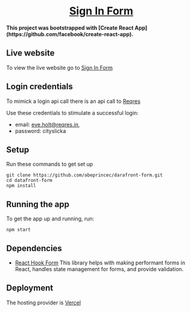 <div>
  <h1 align="center"><a href="https://darafront-form.vercel.app/">Sign In Form</a></h1>
  <strong>
   This project was bootstrapped with [Create React App](https://github.com/facebook/create-react-app).
  </strong>
  <p>

</div>

## Live website

To view the live website go to
[Sign In Form](https://darafront-form.vercel.app/)

## Login credentials

To mimick a login api call there is an api call to [Reqres](https://reqres.in/)

Use these credentials to stimulate a successful login:

- email: eve.holt@reqres.in,
- password: cityslicka

## Setup

Run these commands to get set up

```shell
git clone https://github.com/abeprincec/darafront-form.git
cd datafront-form
npm install
```

## Running the app

To get the app up and running, run:

```shell
npm start
```

## Dependencies

- [React Hook Form](https://react-hook-form.com/) This library helps with making
  performant forms in React, handles state management for forms, and provide
  validation.

## Deployment

The hosting provider is [Vercel](https://vercel.com/)
